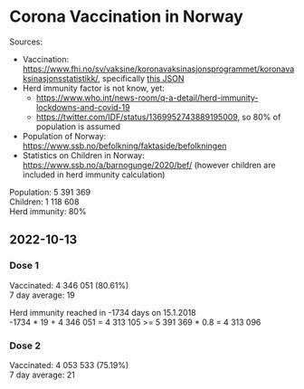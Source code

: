 # Corona Vaccination in Norway

Sources:

- Vaccination: <https://www.fhi.no/sv/vaksine/koronavaksinasjonsprogrammet/koronavaksinasjonsstatistikk/>, specifically [this JSON](https://www.fhi.no/api/chartdata/api/99119)
- Herd immunity factor is not know, yet:
  - <https://www.who.int/news-room/q-a-detail/herd-immunity-lockdowns-and-covid-19>
  - <https://twitter.com/IDF/status/1369952743889195009>, so 80% of population is assumed
- Population of Norway: <https://www.ssb.no/befolkning/faktaside/befolkningen>
- Statistics on Children in Norway: https://www.ssb.no/a/barnogunge/2020/bef/ (however children are included in herd immunity calculation)

Population: 5 391 369  
Children: 1 118 608  
Herd immunity: 80%  

## 2022-10-13

### Dose 1

Vaccinated: 4 346 051 (80.61%)  
7 day average: 19

Herd immunity reached in -1734 days on 15.1.2018  
-1734 * 19 + 4 346 051 = 4 313 105 >= 5 391 369 * 0.8 = 4 313 096

### Dose 2

Vaccinated: 4 053 533 (75.19%)  
7 day average: 21

